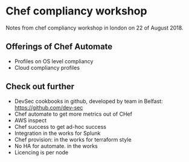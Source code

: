 # Chef compliancy workshop

Notes from chef compliancy workshop in london on 22 of August 2018.

## Offerings of Chef Automate

* Profiles on OS level compliancy
* Cloud compliancy profiles

## Check out further

* DevSec cookbooks in github, developed by team in Belfast: https://github.com/dev-sec
* Chef automate to get more metrics out of CHef
* AWS inspect
* Chef success to get ad-hoc success
* Integration in the works for Splunk
* Chef provision: in the works for terraform style
* No HA for automate. in the works
* Licencing is per node
